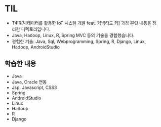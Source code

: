 # TIL
- T4IR[빅데이터를 활용한 IoT 시스템 개발 feat. 커넥티드 카] 과정 훈련 내용을 정리한 디렉토리입니다. 
- Java, Hadoop, Linux, R, Spring MVC 등의 기술을 경험했습니다.
- 경험한 기술: Java, Sql, Webprogramming, Spring, R, Django, Linux, Hadoop, AndroidStudio 

## 학습한 내용
- Java
- Java, Oracle 연동
- Jsp, Javascript, CSS3
- Spring
- AndroidStudio
- Linux
- Hadoop
- R 
- Django
